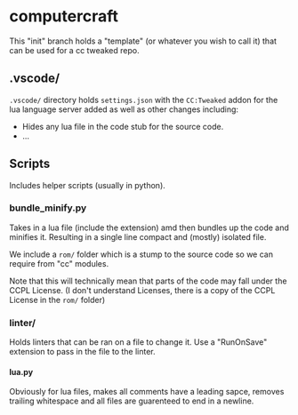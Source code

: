 # computercraft

This "init" branch holds a "template" (or whatever you wish to call it) that can be used for a cc tweaked repo.

## .vscode/

`.vscode/` directory holds `settings.json` with the `CC:Tweaked` addon for the lua language server added as well as other changes including:
- Hides any lua file in the code stub for the source code.
- ...

## Scripts

Includes helper scripts (usually in python).

### bundle_minify.py

Takes in a lua file (include the extension) amd then bundles up the code and minifies it. Resulting in a single line compact and (mostly) isolated file.

We include a `rom/` folder which is a stump to the source code so we can require from "cc" modules. 

Note that this will technically mean that parts of the code may fall under the CCPL License. (I don't understand Licenses, there is a copy of the CCPL License in the `rom/` folder)

### linter/

Holds linters that can be ran on a file to change it. Use a "RunOnSave" extension to pass in the file to the linter.

#### lua.py

Obviously for lua files, makes all comments have a leading sapce, removes trailing whitespace and all files are guarenteed to end in a newline.